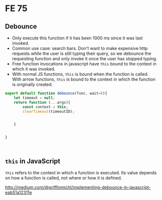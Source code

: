 # FE 75
## Debounce 

- Only execute this function if it has been 1000 ms since it was last invoked. 
- Common use case: search bars. Don't want to make expensive http requests while the user is still typing their query, so we debounce the requesting function and only invoke it once the user has stopped typing. 
- Free function invocations in javascript have `this` bound to the context in which it was invoked. 
- With normal JS functions, `this` is bound when the function is called. With arrow functions, `this` is bound to the context in which the function is originally created. 

```javascript
export default function debounce(func, wait=0){
    let timeout = null; 
    return function (...args){
        const context = this; 
        clearTimeout(timeoutID);


    }


}

```

```typescript



```

## `this` in JavaScript 
`this` refers to the context in which a function is executed. Its value depends on how a function is called, not where or how it is defined. 



http://medium.com/@griffinmichl/implementing-debounce-in-javascript-eab51a12311e
